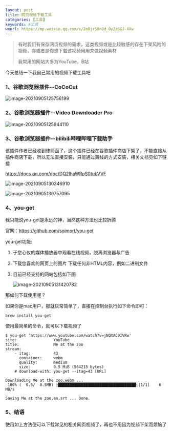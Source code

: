 ```yaml
---
layout: post
title: 网页视频下载工具
categories: [工具]
keywords: #工具
wxurl: https://mp.weixin.qq.com/s/2oRjrSUn8d_OyZaSGJ-XXw
---
```


> 有时我们有保存网页视频的需求，这类视频或是比较敏感的存在下架风险的视频，亦或者是你想下载该视频用用来做视频素材
>
> 我常用的网站大多为YouTube，B站

今天总结一下我自己常用的视频下载工具吧

### 1、谷歌浏览器插件--CoCoCut

![image-20210905125756199](http://beangogo.cn/assets/images/artcles/2021-09-05-工具-网页视频下载.assets/image-20210905125756199.png)



### 2、谷歌浏览器插件--Video Downloader Pro

![image-20210905125944110](http://beangogo.cn/assets/images/artcles/2021-09-05-工具-网页视频下载.assets/image-20210905125944110.png)



### 3、谷歌浏览器插件--bilibili哔哩哔哩下载助手

该插件作者已经收到律师函了，这个插件已经在谷歌插件商店下架了，不能直接从插件商店下载，所以无法直接安装，只能通过离线的方式安装，相关文档见如下链接

https://docs.qq.com/doc/DQ2lhaWRpS0tubVVF

![image-20210905130346910](http://beangogo.cn/assets/images/artcles/2021-09-05-工具-网页视频下载.assets/image-20210905130346910.png)

![image-20210905130757095](http://beangogo.cn/assets/images/artcles/2021-09-05-工具-网页视频下载.assets/image-20210905130757095.png)



### 4、you-get

我只能说you-get是永远的神，当然这种方法也比较折腾

官网：https://github.com/soimort/you-get

you-get功能:

1. 于您心仪的媒体播放器中观看在线视频，脱离浏览器与广告

2. 下载您喜欢的网页上的图片 下载任何非HTML内容，例如二进制文件

3. 目前已经支持的网站包括如下图

   ![image-20210905131420782](http://beangogo.cn/assets/images/artcles/2021-09-05-工具-网页视频下载.assets/image-20210905131420782.png)



那如何下载使用呢？

如果你是mac用户，那就灰常简单了，直接在控制台执行如下命令即可：

```shell
brew install you-get
```

使用最简单的命令，就可以下载视频了

```shell
$ you-get 'https://www.youtube.com/watch?v=jNQXAC9IVRw'
site:                YouTube
title:               Me at the zoo
stream:
    - itag:          43
      container:     webm
      quality:       medium
      size:          0.5 MiB (564215 bytes)
    # download-with: you-get --itag=43 [URL]

Downloading Me at the zoo.webm ...
 100% (  0.5/  0.5MB) ├██████████████████████████████████┤[1/1]    6 MB/s

Saving Me at the zoo.en.srt ... Done.

```



### 5、结语

使用如上方法便可以下载常见的相关网页视频了，再也不用因为视频下架而烦恼了

